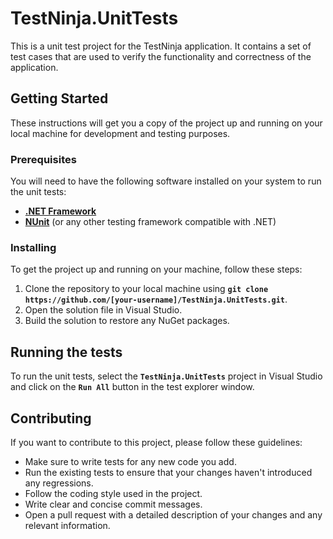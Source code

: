 # **TestNinja.UnitTests**

This is a unit test project for the TestNinja application. It contains a set of test cases that are used to verify the functionality and correctness of the application.

## **Getting Started**

These instructions will get you a copy of the project up and running on your local machine for development and testing purposes.

### **Prerequisites**

You will need to have the following software installed on your system to run the unit tests:

- **[.NET Framework](https://dotnet.microsoft.com/download)**
- **[NUnit](https://nunit.org/)** (or any other testing framework compatible with .NET)

### **Installing**

To get the project up and running on your machine, follow these steps:

1. Clone the repository to your local machine using **`git clone https://github.com/[your-username]/TestNinja.UnitTests.git`**.
2. Open the solution file in Visual Studio.
3. Build the solution to restore any NuGet packages.

## **Running the tests**

To run the unit tests, select the **`TestNinja.UnitTests`** project in Visual Studio and click on the **`Run All`** button in the test explorer window.

## **Contributing**

If you want to contribute to this project, please follow these guidelines:

- Make sure to write tests for any new code you add.
- Run the existing tests to ensure that your changes haven't introduced any regressions.
- Follow the coding style used in the project.
- Write clear and concise commit messages.
- Open a pull request with a detailed description of your changes and any relevant information.
